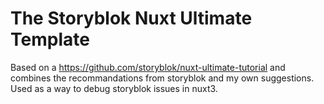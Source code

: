 # The Storyblok Nuxt Ultimate Template

Based on a https://github.com/storyblok/nuxt-ultimate-tutorial and combines the recommandations from storyblok and my own suggestions.
Used as a way to debug storyblok issues in nuxt3.

